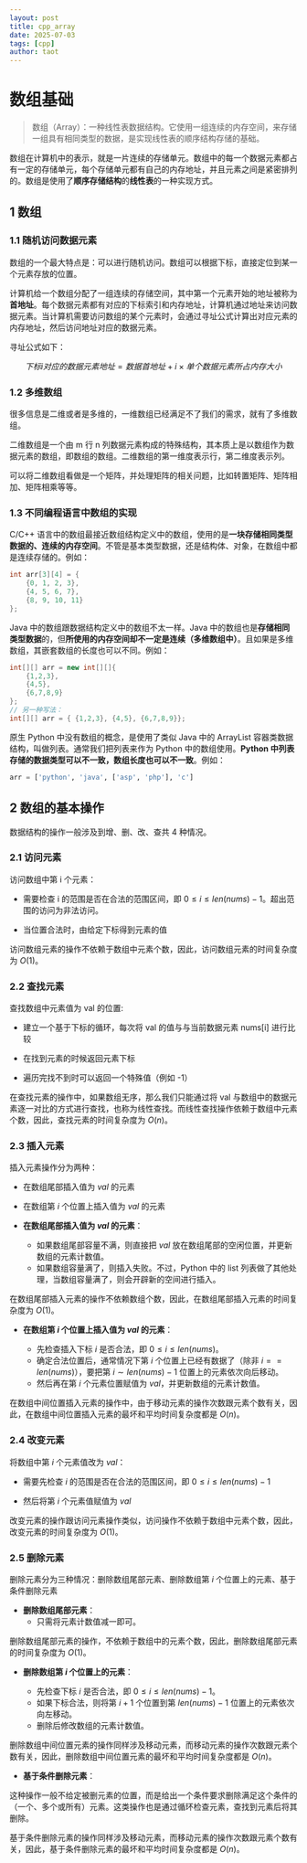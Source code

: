 ```yaml
---
layout: post
title: cpp_array
date: 2025-07-03
tags: [cpp]
author: taot
---
```


# 数组基础

> 数组（Array）：一种线性表数据结构。它使用一组连续的内存空间，来存储一组具有相同类型的数据，是实现线性表的顺序结构存储的基础。

数组在计算机中的表示，就是一片连续的存储单元。数组中的每一个数据元素都占有一定的存储单元，每个存储单元都有自己的内存地址，并且元素之间是紧密排列的。数组是使用了**顺序存储结构**的**线性表**的一种实现方式。


## 1 数组

### 1.1 随机访问数据元素

数组的一个最大特点是：可以进行随机访问。数组可以根据下标，直接定位到某一个元素存放的位置。

计算机给一个数组分配了一组连续的存储空间，其中第一个元素开始的地址被称为**首地址**。每个数据元素都有对应的下标索引和内存地址，计算机通过地址来访问数据元素。当计算机需要访问数组的某个元素时，会通过寻址公式计算出对应元素的内存地址，然后访问地址对应的数据元素。

寻址公式如下：

$$
下标 i 对应的数据元素地址 = 数据首地址 + i × 单个数据元素所占内存大小
$$


### 1.2 多维数组

很多信息是二维或者是多维的，一维数组已经满足不了我们的需求，就有了多维数组。

二维数组是一个由 m 行 n 列数据元素构成的特殊结构，其本质上是以数组作为数据元素的数组，即数组的数组。二维数组的第一维度表示行，第二维度表示列。

可以将二维数组看做是一个矩阵，并处理矩阵的相关问题，比如转置矩阵、矩阵相加、矩阵相乘等等。


### 1.3 不同编程语言中数组的实现

C/C++ 语言中的数组最接近数组结构定义中的数组，使用的是**一块存储相同类型数据的、连续的内存空间**。不管是基本类型数据，还是结构体、对象，在数组中都是连续存储的。例如：

```cpp
int arr[3][4] = {
    {0, 1, 2, 3},
    {4, 5, 6, 7},
    {8, 9, 10, 11}
};
```

Java 中的数组跟数据结构定义中的数组不太一样。Java 中的数组也是**存储相同类型数据**的，但**所使用的内存空间却不一定是连续（多维数组中）**。且如果是多维数组，其嵌套数组的长度也可以不同。例如：

```java
int[][] arr = new int[][]{
    {1,2,3},
    {4,5},
    {6,7,8,9}
};
// 另一种写法：
int[][] arr = { {1,2,3}, {4,5}, {6,7,8,9}};
```


原生 Python 中没有数组的概念，是使用了类似 Java 中的 ArrayList 容器类数据结构，叫做列表。通常我们把列表来作为 Python 中的数组使用。**Python 中列表存储的数据类型可以不一致，数组长度也可以不一致**。例如：

```python
arr = ['python', 'java', ['asp', 'php'], 'c']
```



## 2 数组的基本操作

数据结构的操作一般涉及到增、删、改、查共 4 种情况。

### 2.1 访问元素

访问数组中第 i 个元素：

* 需要检查 i 的范围是否在合法的范围区间，即 $0 \leq i \leq len(nums) - 1$。超出范围的访问为非法访问。

* 当位置合法时，由给定下标得到元素的值

访问数组元素的操作不依赖于数组中元素个数，因此，访问数组元素的时间复杂度为 $O(1)$。



### 2.2 查找元素

查找数组中元素值为 val 的位置:

* 建立一个基于下标的循环，每次将 val 的值与与当前数据元素 nums[i] 进行比较

* 在找到元素的时候返回元素下标

* 遍历完找不到时可以返回一个特殊值（例如 -1）


在查找元素的操作中，如果数组无序，那么我们只能通过将 val 与数组中的数据元素逐一对比的方式进行查找，也称为线性查找。而线性查找操作依赖于数组中元素个数，因此，查找元素的时间复杂度为 $O(n)$。



### 2.3 插入元素

插入元素操作分为两种：

* 在数组尾部插入值为 $val$ 的元素

* 在数组第 $i$ 个位置上插入值为 $val$ 的元素



* **在数组尾部插入值为 $val$ 的元素**：

    * 如果数组尾部容量不满，则直接把 $val$ 放在数组尾部的空闲位置，并更新数组的元素计数值。
    * 如果数组容量满了，则插入失败。不过，Python 中的 list 列表做了其他处理，当数组容量满了，则会开辟新的空间进行插入。

在数组尾部插入元素的操作不依赖数组个数，因此，在数组尾部插入元素的时间复杂度为 $O(1)$。



* **在数组第 $i$ 个位置上插入值为 $val$ 的元素**：
    
    * 先检查插入下标 $i$ 是否合法，即 $0 \le i \le len(nums)$。
    * 确定合法位置后，通常情况下第 $i$ 个位置上已经有数据了（除非 $i == len(nums)$），要把第 $i \sim len(nums) - 1$ 位置上的元素依次向后移动。
    * 然后再在第 $i$ 个元素位置赋值为 $val$，并更新数组的元素计数值。


在数组中间位置插入元素的操作中，由于移动元素的操作次数跟元素个数有关，因此，在数组中间位置插入元素的最坏和平均时间复杂度都是 $O(n)$。



### 2.4 改变元素

将数组中第 $i$ 个元素值改为 $val$：

* 需要先检查 $i$ 的范围是否在合法的范围区间，即 $0 \le i \le len(nums) - 1$

* 然后将第 $i$ 个元素值赋值为 $val$

改变元素的操作跟访问元素操作类似，访问操作不依赖于数组中元素个数，因此，改变元素的时间复杂度为 $O(1)$。



### 2.5 删除元素

删除元素分为三种情况：删除数组尾部元素、删除数组第 $i$ 个位置上的元素、基于条件删除元素


* **删除数组尾部元素**：
    * 只需将元素计数值减一即可。

删除数组尾部元素的操作，不依赖于数组中的元素个数，因此，删除数组尾部元素的时间复杂度为 $O(1)$。



* **删除数组第 $i$ 个位置上的元素**：

    * 先检查下标 $i$ 是否合法，即 $0 \le i \le len(nums) - 1$。
    * 如果下标合法，则将第 $i + 1$ 个位置到第 $len(nums) - 1$ 位置上的元素依次向左移动。
    * 删除后修改数组的元素计数值。


删除数组中间位置元素的操作同样涉及移动元素，而移动元素的操作次数跟元素个数有关，因此，删除数组中间位置元素的最坏和平均时间复杂度都是 $O(n)$。



* **基于条件删除元素**：

这种操作一般不给定被删元素的位置，而是给出一个条件要求删除满足这个条件的（一个、多个或所有）元素。这类操作也是通过循环检查元素，查找到元素后将其删除。


基于条件删除元素的操作同样涉及移动元素，而移动元素的操作次数跟元素个数有关，因此，基于条件删除元素的最坏和平均时间复杂度都是 $O(n)$。


